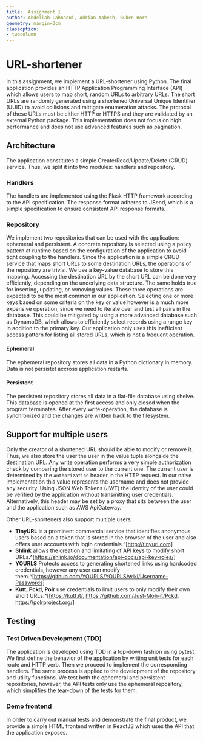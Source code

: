 ```yaml
---
title:  Assignment 1
author: Abdellah Lahnaoui, Adrian Aabech, Ruben Horn
geometry: margin=3cm
classoption:
- twocolumn
---
```


# URL-shortener
In this assignment, we implement a URL-shortener using Python.
The final application provides an HTTP Application Programming Interface (API) which allows users to map short, random URLs to arbitrary URLs. The short URLs are randomly generated using a shortened Universal Unique Identifier (UUID) to avoid collisions and mittigate enumeration attacks.
The protocol of these URLs must be either HTTP or HTTPS and they are validated by an external Python package.
This implementation does not focus on high performance and does not use advanced features such as pagination.

## Architecture
The application constitutes a simple Create/Read/Update/Delete (CRUD) service.
Thus, we split it into two modules: handlers and repository.

### Handlers
The handlers are implemented using the Flask HTTP framework according to the API specification.
The response format adheres to JSend, which is a simple specification to ensure consistent API response formats.

### Repository
We implement two repositories that can be used with the application: ephemeral and persistent.
A concrete repository is selected using a policy pattern at runtime based on the configuration of the application to avoid tight coupling to the handlers.
Since the application is a simple CRUD service that maps short URLs to some destination URLs, the operations of the repository are trivial.
We use a key-value database to store this mapping.
Accessing the destination URL by the short URL can be done very efficiently, depending on the underlying data structure.
The same holds true for inserting, updating, or removing values.
These three operations are expected to be the most common in our application.
Selecting one or more keys based on some criteria on the key or value however is a much more expensive operation, since we need to iterate over and test all pairs in the database.
This could be mitigated by using a more advanced database such as DynamoDB, which allows to efficiently select records using a range key in addition to the primary key.
Our application only uses this inefficient access pattern for listing all stored URLs, which is not a frequent operation.

#### Ephemeral
The ephemeral repository stores all data in a Python dictionary in memory. Data is not persistet accross application restarts.

#### Persistent
The persistent repository stores all data in a flat-file database using shelve. This database is opened at the first access and only closed when the program terminates. After every write-operation, the database is synchronized and the changes are written back to the filesystem.

## Support for multiple users
Only the creator of a shortened URL should be able to modify or remove it.
Thus, we also store the user the user in the value tuple alongside the destination URL.
Any write operation performs a very simple authorization check by comparing the stored user to the current one.
The current user is determined by the `Authorization` header in the HTTP request.
In our naive implementation this value represents the username and does not provide any security.
Using JSON Web Tokens (JWT) the identity of the user could be verified by the application without transmitting user credentials.
Alternatively, this header may be set by a proxy that sits between the user and the application such as AWS ApiGateway.

Other URL-shorteners also support multiple users:

 * **TinyURL** is a prominent commercial service that identifies anonymous users based on a token that is stored in the browser of the user and also offers user accounts with login credentials.^[http://tinyurl.com]
 * **Shlink** allows the creation and limitating of API keys to modify short URLs.^[https://shlink.io/documentation/api-docs/api-key-roles/]
 * **YOURLS** Protects access to generating shortened links using hardcoded credentials, however any user can modify them.^[https://github.com/YOURLS/YOURLS/wiki/Username-Passwords]
 * **Kutt, Pckd, Polr** use credentials to limit users to only modify their own short URLs.^[https://kutt.it/, https://github.com/Just-Moh-it/Pckd, https://polrproject.org/]

## Testing
### Test Driven Development (TDD)
The application is developed using TDD in a top-down fashion using pytest.
We first define the behavior of the application by writing unit tests for each route and HTTP verb.
Then we proceed to implement the corresponding handlers.
The same process is applied to the development of the repository and utility functions.
We test both the ephemeral and persistent repositories, however, the API tests only use the ephemeral repository, which simplifies the tear-down of the tests for them.

### Demo frontend
In order to carry out manual tests and demonstrate the final product, we provide a simple HTML frontend written in ReactJS which uses the API that the application exposes.